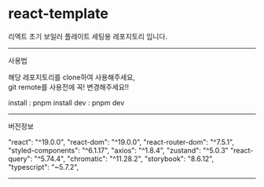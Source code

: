 # react-template

리엑트 초기 보일러 플레이트 세팅용 레포지토리 입니다.

---

사용법

해당 레포지토리를 clone하여 사용해주세요,<br />
git remote를 사용전에 꼭! 변경해주세요!!

install : pnpm install
dev : pnpm dev

---

버전정보

"react": "^19.0.0",
"react-dom": "^19.0.0",
"react-router-dom": "^7.5.1",
"styled-components": "^6.1.17",
"axios": "^1.8.4",
"zustand": "^5.0.3"
"react-query": "^5.74.4",
"chromatic": "^11.28.2",
"storybook": "8.6.12",
"typescript": "~5.7.2",

---
